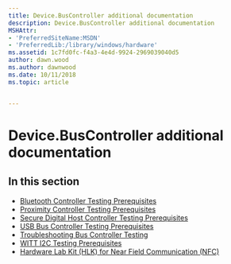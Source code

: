 ```yaml
---
title: Device.BusController additional documentation
description: Device.BusController additional documentation
MSHAttr:
- 'PreferredSiteName:MSDN'
- 'PreferredLib:/library/windows/hardware'
ms.assetid: 1c7fd0fc-f4a3-4e4d-9924-2969039040d5
author: dawn.wood
ms.author: dawnwood
ms.date: 10/11/2018
ms.topic: article


---
```


# Device.BusController additional documentation


## <span id="in_this_section"></span>In this section


-   [Bluetooth Controller Testing Prerequisites](bluetooth-controller-testing-prerequisites.md)
-   [Proximity Controller Testing Prerequisites](proximity-controller-testing-prerequisites.md)
-   [Secure Digital Host Controller Testing Prerequisites](secure-digital-host-controller-testing-prerequisites.md)
-   [USB Bus Controller Testing Prerequisites](usb-bus-controller-testing-prerequisites.md)
-   [Troubleshooting Bus Controller Testing](troubleshooting-bus-controller-testing.md)
-   [WITT I2C Testing Prerequisites](witt-i2c-testing-prerequisites.md)
-   [Hardware Lab Kit (HLK) for Near Field Communication (NFC)](hardware-lab-kit-for-near-field-communication.md)

 

 






